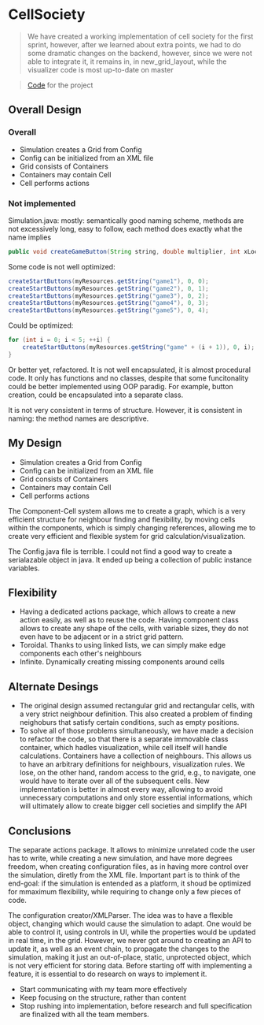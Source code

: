 # CellSociety

> We have created a working implementation of cell society for the first sprint, however, after we learned about extra points, we had to do some dramatic changes on the backend, however, since we were not able to integrate it, it remains in, in new_grid_layout, while the visualizer code is most up-to-date on master

>
> [Code](https://github.com/ramilmsh-archive/cs308_bounceball) for the project

## Overall Design

### Overall

- Simulation creates a Grid from Config
- Config can be initialized from an XML file
- Grid consists of Containers
- Containers may contain Cell
- Cell performs actions

### Not implemented

Simulation.java: mostly: semantically good naming scheme, methods are not excessively long, easy to follow, each method does exactly what the name implies

```java
public void createGameButton(String string, double multiplier, int xLocation, int yLocation)
```

Some code is not well optimized:

```java
createStartButtons(myResources.getString("game1"), 0, 0);
createStartButtons(myResources.getString("game2"), 0, 1);
createStartButtons(myResources.getString("game3"), 0, 2);
createStartButtons(myResources.getString("game4"), 0, 3);
createStartButtons(myResources.getString("game5"), 0, 4);
```

Could be optimized:

```java
for (int i = 0; i < 5; ++i) {
    createStartButtons(myResources.getString("game" + (i + 1)), 0, i);
}
```

Or better yet, refactored. It is not well encapsulated, it is almost procedural code. It only has functions and no classes, despite that some funcitonality could be better implemented using OOP paradig. For example, button creation, could be encapsulated into a separate class.

It is not very consistent in terms of structure. However, it is consistent in naming: the method names are descriptive.

## My Design

- Simulation creates a Grid from Config
- Config can be initialized from an XML file
- Grid consists of Containers
- Containers may contain Cell
- Cell performs actions

The Component-Cell system allows me to create a graph, which is a very efficient structure for neighbour finding and flexibility, by moving cells within the components, which is simply changing references, allowing me to create very efficient and flexible system for grid calculation/visualization.

The Config.java file is terrible. I could not find a good way to create a serialazable object in java. It ended up being a collection of public instance variables.

## Flexibility

- Having a dedicated actions package, which allows to create a new action easily, as well as to reuse the code. Having component class allows to create any shape of the cells, with variable sizes, they do not even have to be adjacent or in a strict grid pattern.
- Toroidal. Thanks to using linked lists, we can simply make edge components each other's neighbours
- Infinite. Dynamically creating missing components around cells

## Alternate Desings

- The original design assumed rectangular grid and rectangular cells, with a very strict neighbour definition. This also created a problem of finding neighoburs that satisfy certain conditions, such as empty positions.
- To solve all of those problems simultaneously, we have made a decision to refactor the code, so that there is a separate immovable class container, which hadles visualization, while cell itself will handle calculations. Containers have a collection of neighbours. This allows us to have an arbitrary definitions for neighbours, visualization rules. We lose, on the other hand, random access to the grid, e.g., to navigate, one would have to iterate over all of the subsequent cells. New implementation is better in almost every way, allowing to avoid unnecessary computations and only store essential informations, which will ultimately allow to create bigger cell societies and simplify the API

## Conclusions

The separate actions package. It allows to minimize unrelated code the user has to write, while creating a new simulation, and have more degrees freedom, when creating configuration files, as in having more control over the simulation, diretly from the XML file. Important part is to think of the end-goal: if the simulation is entended as a platform, it shoud be optimized for mmaximum flexibility, while requiring to change only a few pieces of code.

The configuration creator/XMLParser. The idea was to have a flexible object, changing which would cause the simulation to adapt. One would be able to control it, using controls in UI, while the properties would be updated in real time, in the grid. However, we never got around to creating an API to update it, as well as an event chain, to propagate the changes to the simulation, making it just an out-of-place, static, unprotected object, which is not very efficient for storing data. Before starting off with implementing a feature, it is essential to do research on ways to implement it.

- Start communicating with my team more effectively
- Keep focusing on the structure, rather than content
- Stop rushing into implementation, before research and full specification are finalized with all the team members.
